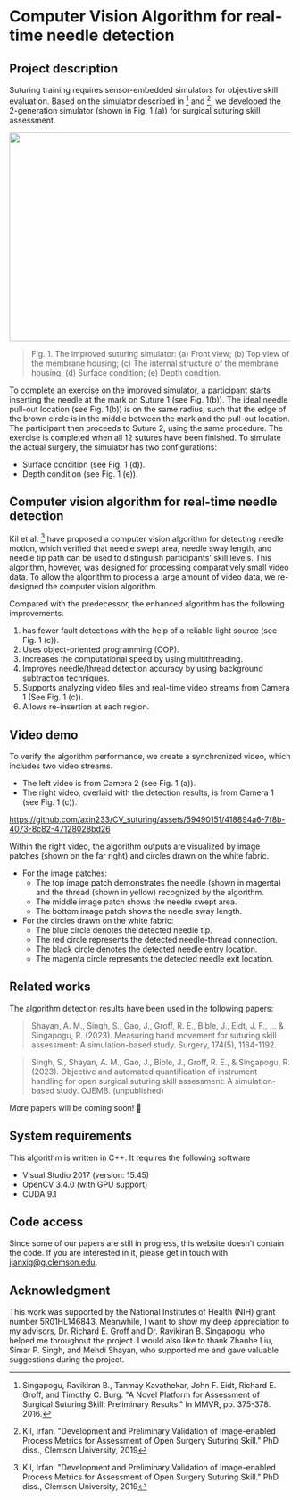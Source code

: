 # Computer Vision Algorithm for real-time needle detection
## Project description
Suturing training requires sensor-embedded simulators for objective skill evaluation. Based on the simulator described in [^first_paper] and [^dissertation], we developed the 2-generation simulator (shown in Fig. 1 (a)) for surgical suturing skill assessment. 

<!--
![images(modified)](https://user-images.githubusercontent.com/59490151/188658567-7e6c8b6e-1a1d-4193-a881-6af3391c2493.png)
-->

<!--
![simulator_v1](https://github.com/axin233/CV_suturing/assets/59490151/b7791806-e726-49d3-9a31-88ad06ca79e3)
-->

<p align="center">
  <img width="661" height="373" src="https://github.com/axin233/CV_suturing/assets/59490151/b7791806-e726-49d3-9a31-88ad06ca79e3">
</p>

> Fig. 1. The improved suturing simulator: (a) Front view; (b) Top view of the membrane housing; (c) The internal structure of the membrane housing; (d) Surface condition; (e) Depth condition.

To complete an exercise on the improved simulator, a participant starts inserting the needle at the mark on Suture 1 (see Fig. 1(b)). The ideal needle pull-out location (see Fig. 1(b)) is on the same radius, such that the edge of the brown circle is in the middle between the mark and the pull-out location. The participant then proceeds to Suture 2, using the same procedure. The exercise is completed when all 12 sutures have been finished. To simulate the actual surgery, the simulator has two configurations: 
- Surface condition (see Fig. 1 (d)).
- Depth condition (see Fig. 1 (e)).

## Computer vision algorithm for real-time needle detection
Kil et al. [^dissertation] have proposed a computer vision algorithm for detecting needle motion, which verified that needle swept area, needle sway length, and needle tip path can be used to distinguish participants' skill levels. This algorithm, however, was designed for processing comparatively small video data. To allow the algorithm to process a large amount of video data, we re-designed the computer vision algorithm. 

Compared with the predecessor, the enhanced algorithm has the following improvements.
1. has fewer fault detections with the help of a reliable light source (see Fig. 1 (c)).
2. Uses object-oriented programming (OOP).
3. Increases the computational speed by using multithreading.
4. Improves needle/thread detection accuracy by using background subtraction techniques.
5. Supports analyzing video files and real-time video streams from Camera 1 (See Fig. 1 (c)).
6. Allows re-insertion at each region.

[^first_paper]:
    Singapogu, Ravikiran B., Tanmay Kavathekar, John F. Eidt, Richard E. Groff, and Timothy C. Burg. "A Novel Platform for Assessment of Surgical Suturing Skill: Preliminary Results." In MMVR, pp. 375-378. 2016.

[^dissertation]:
    Kil, Irfan. "Development and Preliminary Validation of Image-enabled Process Metrics for Assessment of Open Surgery Suturing Skill." PhD diss., Clemson University, 2019

<!--
[^2017paper]:
    Kil, Irfan, Anand Jagannathan, Ravikiran B. Singapogu, and Richard E. Groff. "Development of computer vision algorithm towards assessment of suturing skill." In 2017 IEEE EMBS International Conference on Biomedical & Health Informatics (BHI), pp. 29-32. IEEE, 2017.
-->

## Video demo
To verify the algorithm performance, we create a synchronized video, which includes two video streams.
- The left video is from Camera 2 (see Fig. 1 (a)).
- The right video, overlaid with the detection results, is from Camera 1 (see Fig. 1 (c)).

https://github.com/axin233/CV_suturing/assets/59490151/418894a6-7f8b-4073-8c82-47128028bd26

Within the right video, the algorithm outputs are visualized by image patches (shown on the far right) and circles drawn on the white fabric. 
- For the image patches:
  - The top image patch demonstrates the needle (shown in magenta) and the thread (shown in yellow) recognized by the algorithm. 
  - The middle image patch shows the needle swept area.
  - The bottom image patch shows the needle sway length.
- For the circles drawn on the white fabric:
  - The blue circle denotes the detected needle tip.
  - The red circle represents the detected needle-thread connection.
  - The black circle denotes the detected needle entry location.
  - The magenta circle represents the detected needle exit location.

<!--
[^2018paper]:
    Kil, Irfan, Richard E. Groff, and Ravikiran B. Singapogu. "Surgical suturing with depth constraints: Image-based metrics to assess skill." In 2018 40th Annual International Conference of the IEEE Engineering in Medicine and Biology Society (EMBC), pp. 4146-4149. IEEE, 2018.
-->

## Related works
The algorithm detection results have been used in the following papers:
> Shayan, A. M., Singh, S., Gao, J., Groff, R. E., Bible, J., Eidt, J. F., ... & Singapogu, R. (2023). Measuring hand movement for suturing skill assessment: A simulation-based study. Surgery, 174(5), 1184-1192.

> Singh, S., Shayan, A. M., Gao, J., Bible, J., Groff, R. E., & Singapogu, R. (2023). Objective and automated quantification of instrument handling for open surgical suturing skill assessment: A simulation-based study. OJEMB. (unpublished)

More papers will be coming soon! :hugs:

## System requirements
This algorithm is written in C++. It requires the following software
- Visual Studio 2017 (version: 15.45)
- OpenCV 3.4.0 (with GPU support)
- CUDA 9.1

## Code access
Since some of our papers are still in progress, this website doesn’t contain the code. If you are interested in it, please get in touch with jianxig@g.clemson.edu.

## Acknowledgment
This work was supported by the National Institutes of Health (NIH) grant number 5R01HL146843. Meanwhile, I want to show my deep appreciation to my advisors, Dr. Richard E. Groff and Dr. Ravikiran B. Singapogu, who helped me throughout the project. I would also like to thank Zhanhe Liu, Simar P. Singh, and Mehdi Shayan, who supported me and gave valuable suggestions during the project.

